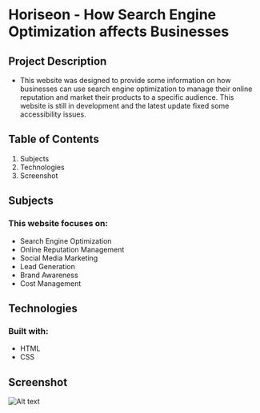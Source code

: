 # Horiseon - How Search Engine Optimization affects Businesses

## Project Description

* This website was designed to provide some information on how businesses can use search engine optimization to manage their online reputation and market their products to a specific audience. This website is still in development and the latest update fixed some accessibility issues. 

## Table of Contents

1. Subjects
2. Technologies
3. Screenshot

## Subjects

### This website focuses on:

* Search Engine Optimization
* Online Reputation Management
* Social Media Marketing
* Lead Generation
* Brand Awareness
* Cost Management

## Technologies

### Built with:

* HTML
* CSS

## Screenshot

![Alt text](./Develop/assets/images/full-horiseon-screenshot.png)
